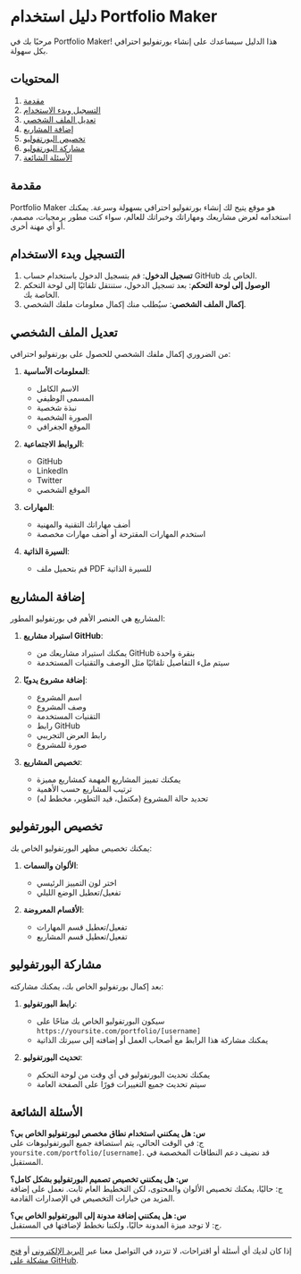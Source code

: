 # دليل استخدام Portfolio Maker

مرحبًا بك في Portfolio Maker! هذا الدليل سيساعدك على إنشاء بورتفوليو احترافي بكل سهولة.

## المحتويات

1. [مقدمة](#مقدمة)
2. [التسجيل وبدء الاستخدام](#التسجيل-وبدء-الاستخدام)
3. [تعديل الملف الشخصي](#تعديل-الملف-الشخصي)
4. [إضافة المشاريع](#إضافة-المشاريع)
5. [تخصيص البورتفوليو](#تخصيص-البورتفوليو)
6. [مشاركة البورتفوليو](#مشاركة-البورتفوليو)
7. [الأسئلة الشائعة](#الأسئلة-الشائعة)

## مقدمة

Portfolio Maker هو موقع يتيح لك إنشاء بورتفوليو احترافي بسهولة وسرعة. يمكنك استخدامه لعرض مشاريعك ومهاراتك وخبراتك للعالم، سواء كنت مطور برمجيات، مصمم، أو أي مهنة أخرى.

## التسجيل وبدء الاستخدام

1. **تسجيل الدخول**: قم بتسجيل الدخول باستخدام حساب GitHub الخاص بك.
2. **الوصول إلى لوحة التحكم**: بعد تسجيل الدخول، ستنتقل تلقائيًا إلى لوحة التحكم الخاصة بك.
3. **إكمال الملف الشخصي**: سيُطلب منك إكمال معلومات ملفك الشخصي.

## تعديل الملف الشخصي

من الضروري إكمال ملفك الشخصي للحصول على بورتفوليو احترافي:

1. **المعلومات الأساسية**:
   - الاسم الكامل
   - المسمى الوظيفي
   - نبذة شخصية
   - الصورة الشخصية
   - الموقع الجغرافي

2. **الروابط الاجتماعية**:
   - GitHub
   - LinkedIn
   - Twitter
   - الموقع الشخصي

3. **المهارات**:
   - أضف مهاراتك التقنية والمهنية
   - استخدم المهارات المقترحة أو أضف مهارات مخصصة

4. **السيرة الذاتية**:
   - قم بتحميل ملف PDF للسيرة الذاتية

## إضافة المشاريع

المشاريع هي العنصر الأهم في بورتفوليو المطور:

1. **استيراد مشاريع GitHub**:
   - يمكنك استيراد مشاريعك من GitHub بنقرة واحدة
   - سيتم ملء التفاصيل تلقائيًا مثل الوصف والتقنيات المستخدمة

2. **إضافة مشروع يدويًا**:
   - اسم المشروع
   - وصف المشروع
   - التقنيات المستخدمة
   - رابط GitHub
   - رابط العرض التجريبي
   - صورة للمشروع

3. **تخصيص المشاريع**:
   - يمكنك تمييز المشاريع المهمة كمشاريع مميزة
   - ترتيب المشاريع حسب الأهمية
   - تحديد حالة المشروع (مكتمل، قيد التطوير، مخطط له)

## تخصيص البورتفوليو

يمكنك تخصيص مظهر البورتفوليو الخاص بك:

1. **الألوان والسمات**:
   - اختر لون التمييز الرئيسي
   - تفعيل/تعطيل الوضع الليلي

2. **الأقسام المعروضة**:
   - تفعيل/تعطيل قسم المهارات
   - تفعيل/تعطيل قسم المشاريع

## مشاركة البورتفوليو

بعد إكمال بورتفوليو الخاص بك، يمكنك مشاركته:

1. **رابط البورتفوليو**: 
   - سيكون البورتفوليو الخاص بك متاحًا على `https://yoursite.com/portfolio/[username]`
   - يمكنك مشاركة هذا الرابط مع أصحاب العمل أو إضافته إلى سيرتك الذاتية

2. **تحديث البورتفوليو**:
   - يمكنك تحديث البورتفوليو في أي وقت من لوحة التحكم
   - سيتم تحديث جميع التغييرات فورًا على الصفحة العامة

## الأسئلة الشائعة

**س: هل يمكنني استخدام نطاق مخصص لبورتفوليو الخاص بي؟**  
ج: في الوقت الحالي، يتم استضافة جميع البورتفوليوهات على `yoursite.com/portfolio/[username]`. قد نضيف دعم النطاقات المخصصة في المستقبل.

**س: هل يمكنني تخصيص تصميم البورتفوليو بشكل كامل؟**  
ج: حاليًا، يمكنك تخصيص الألوان والمحتوى، لكن التخطيط العام ثابت. نعمل على إضافة المزيد من خيارات التخصيص في الإصدارات القادمة.

**س: هل يمكنني إضافة مدونة إلى البورتفوليو الخاص بي؟**  
ج: لا توجد ميزة المدونة حاليًا، ولكننا نخطط لإضافتها في المستقبل.

---

إذا كان لديك أي أسئلة أو اقتراحات، لا تتردد في التواصل معنا عبر [البريد الإلكتروني](mailto:support@portfoliomaker.com) أو [فتح مشكلة على GitHub](https://github.com/yourusername/portfolio-maker/issues).
